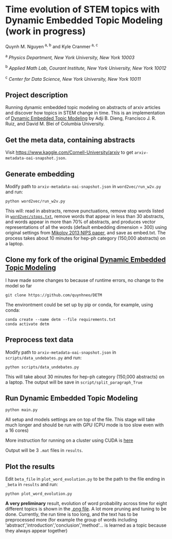 # Time evolution of STEM topics with Dynamic Embedded Topic Modeling (work in progress)
Quynh M. Nguyen<sup> a, b</sup> and Kyle Cranmer<sup> a, c</sup>

<sup> a</sup> _Physics Department, New York University, New York 10003_

<sup> b</sup> _Applied Math Lab, Courant Institute, New York University, New York 10012_

<sup> c</sup> _Center for Data Science, New York University, New York 10011_

## Project description
Running dynamic embedded topic modeling on abstracts of arxiv articles and discover how topics in STEM change in time. This is an implementation of [Dynamic Embedded Topic Modeling](https://github.com/adjidieng/DETM) by Adji B. Dieng, Francisco J. R. Ruiz, and David M. Blei of Columbia University. 

## Get the meta data, containing abstracts 
Visit https://www.kaggle.com/Cornell-University/arxiv to get `arxiv-metadata-oai-snapshot.json`.

## Generate embedding 
Modify  path to  `arxiv-metadata-oai-snapshot.json` in `word2vec/run_w2v.py` and run:
  
```
python word2vec/run_w2v.py
```

This will: read in abstracts, remove punctuations, remove stop words listed in [`word2vec/stops.txt`](https://github.com/quynhneo/detm-arxiv/blob/master/word2vec/stops.txt), remove words that appear in less than 30 abstracts, and words appear in more than 70% of abstracts, and produces vector representations of all the words (default embedding dimension = 300) using original settings from [Mikolov 2013 NIPS paper](https://arxiv.org/pdf/1310.4546.pdf), and save as embed.txt. The process takes about 10 minutes for hep-ph category (150,000 abstracts) on a laptop. 

## Clone my fork of the original [Dynamic Embedded Topic Modeling](https://github.com/adjidieng/DETM)
I have made some changes to because of runtime errors, no change to the model so far
```
git clone https://github.com/quynhneo/DETM
```
The environtment could be set up by pip or conda, for example, using conda:
```
conda create --name detm --file requirements.txt 
conda activate detm
```

## Preprocess text data 
Modify  path to  `arxiv-metadata-oai-snapshot.json` in `scripts/data_undebates.py` and run:
```
python scripts/data_undebates.py
```
This will take about 30 minutes for hep-ph category (150,000 abstracts) on a laptop. The output will be save in `script/split_paragraph_True`
## Run Dynamic Embedded Topic Modeling 

```
python main.py
``` 
All setup and models settings are on top of the file. This stage will take much longer and should be run with GPU (CPU mode is too slow even with a 16 cores)

More instruction for running on a cluster using CUDA is [here](https://github.com/quynhneo/detm-arxiv/blob/master/docs/singularity_slurm.md)

Output will be 3 `.mat` files in `results`. 
## Plot the results
Edit `beta_file` in `plot_word_evolution.py` to be the path to the file ending in `_beta` in `results` and run:
```
python plot_word_evolution.py 
```


**A very preliminary** result, evolution of word probability across time for eight different topics is shown in the [.png file](https://github.com/quynhneo/detm-arxiv/blob/master/detm_un_K_50_Htheta_800_Optim_adam_Clip_0.0_ThetaAct_relu_Lr_0.005_Bsz_1000_RhoSize_300_L_3_minDF_100_trainEmbeddings_1_beta.png). A lot more pruning and tuning to be done. Currently, the run time is too long, and the text has to be preprocessed more (for example the group of words including  'abstract','introduction','conclusion','method'... is learned as a topic because they always appear together)  
